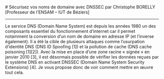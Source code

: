 # Sécurisez vos noms de domaine avec DNSSEC
par Christophe BORELLY [Professeur de l'ENSAM – IUT de Béziers]

---

Le service DNS (Domain Name System) est depuis les années 1980 un des composants essentiel du fonctionnement d’internet car il permet notamment la conversion d’un nom de domaine en adresse IP (et l’inverse également). Il a été la cible de plusieurs attaques comme l’usurpation d’identité DNS (DNS ID Spoofing [1]) et la pollution de cache (DNS cache poisoning [1][2]). Avec la mise en place d’une zone racine « signée » en janvier 2010 [3], il est désormais possible de vérifier les données reçues par le système DNS en activant DNSSEC (Domain Name System Security Extensions) [4]. Je vous propose donc de voir comment mettre en œuvre tout cela. 
